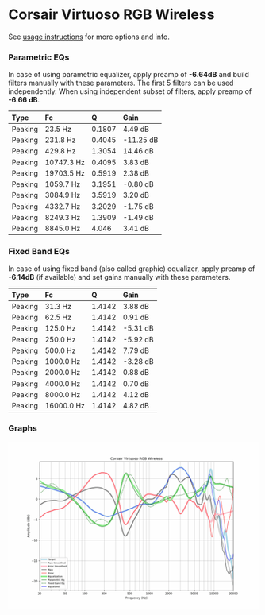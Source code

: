 # Corsair Virtuoso RGB Wireless
See [usage instructions](https://github.com/jaakkopasanen/AutoEq#usage) for more options and info.

### Parametric EQs
In case of using parametric equalizer, apply preamp of **-6.64dB** and build filters manually
with these parameters. The first 5 filters can be used independently.
When using independent subset of filters, apply preamp of **-6.66 dB**.

| Type    | Fc         |      Q | Gain      |
|:--------|:-----------|:-------|:----------|
| Peaking | 23.5 Hz    | 0.1807 | 4.49 dB   |
| Peaking | 231.8 Hz   | 0.4045 | -11.25 dB |
| Peaking | 429.8 Hz   | 1.3054 | 14.46 dB  |
| Peaking | 10747.3 Hz | 0.4095 | 3.83 dB   |
| Peaking | 19703.5 Hz | 0.5919 | 2.38 dB   |
| Peaking | 1059.7 Hz  | 3.1951 | -0.80 dB  |
| Peaking | 3084.9 Hz  | 3.5919 | 3.20 dB   |
| Peaking | 4332.7 Hz  | 3.2029 | -1.75 dB  |
| Peaking | 8249.3 Hz  | 1.3909 | -1.49 dB  |
| Peaking | 8845.0 Hz  | 4.046  | 3.41 dB   |

### Fixed Band EQs
In case of using fixed band (also called graphic) equalizer, apply preamp of **-6.14dB**
(if available) and set gains manually with these parameters.

| Type    | Fc         |      Q | Gain     |
|:--------|:-----------|:-------|:---------|
| Peaking | 31.3 Hz    | 1.4142 | 3.88 dB  |
| Peaking | 62.5 Hz    | 1.4142 | 0.91 dB  |
| Peaking | 125.0 Hz   | 1.4142 | -5.31 dB |
| Peaking | 250.0 Hz   | 1.4142 | -5.92 dB |
| Peaking | 500.0 Hz   | 1.4142 | 7.79 dB  |
| Peaking | 1000.0 Hz  | 1.4142 | -3.28 dB |
| Peaking | 2000.0 Hz  | 1.4142 | 0.88 dB  |
| Peaking | 4000.0 Hz  | 1.4142 | 0.70 dB  |
| Peaking | 8000.0 Hz  | 1.4142 | 4.12 dB  |
| Peaking | 16000.0 Hz | 1.4142 | 4.82 dB  |

### Graphs
![](./Corsair%20Virtuoso%20RGB%20Wireless.png)